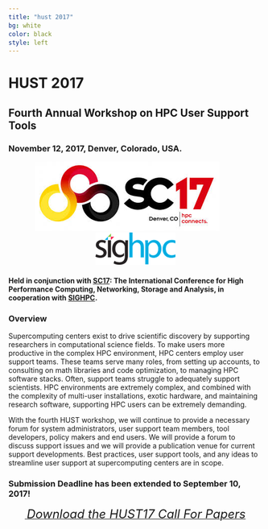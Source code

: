 ```yaml
---
title: "hust 2017"
bg: white
color: black
style: left
---
```


# HUST 2017

<div style="text-align:center;">
  <span class="fa-stack subtlecircle" style="font-size:64px; background:rgba(0,128,0,0.1)">
    <i class="fa fa-circle fa-stack-2x text-white"></i>
    <i class="fa fa-wrench fa-stack-1x text-green"></i>
  </span>
</div>

## Fourth Annual Workshop on HPC User Support Tools

### November 12, 2017, Denver, Colorado, USA.

<div style="text-align:center;">
  <a href="http://sc17.supercomputing.org"><img src="img/SC17.jpeg "/></a>
  &nbsp;  &nbsp;  &nbsp;  &nbsp;
  <a href="http://www.sighpc.org"><img src="img/sighpc-logo.png"/></a>
</div>

#### Held in conjunction with [SC17](http://sc17.supercomputing.org):  The International Conference for High Performance Computing, Networking, Storage and Analysis, in cooperation with [SIGHPC](http://www.sighpc.org).


### Overview
Supercomputing centers exist to drive scientific discovery by supporting researchers in 
computational science fields.  To make users more productive in the complex HPC
environment, HPC centers employ user support teams.  These teams
serve many roles, from setting up accounts, to consulting on math libraries and code
optimization, to managing HPC software stacks.
Often, support teams struggle to adequately support scientists.
HPC environments are extremely complex, and combined with
the complexity of multi-user installations, exotic hardware, and maintaining
research software, supporting HPC users can be extremely demanding.

With the fourth HUST workshop, we will continue to provide a necessary forum for 
system administrators, user support team members, tool developers, policy makers and
end users.  We will provide a forum to discuss support issues and we will
provide a publication venue for current support developments.  Best practices,
user support tools, and any ideas to streamline user support at supercomputing
centers are in scope.


### Submission Deadline has been extended to September 10, 2017!
<div style="text-align:center;">
  <p>
    <a href="hust17-cfp.pdf">
      <i class="fa fa-file-text-o">&nbsp;<font size="5">Download the HUST17 Call For Papers</font></i>
    </a>
  </p>
</div>
